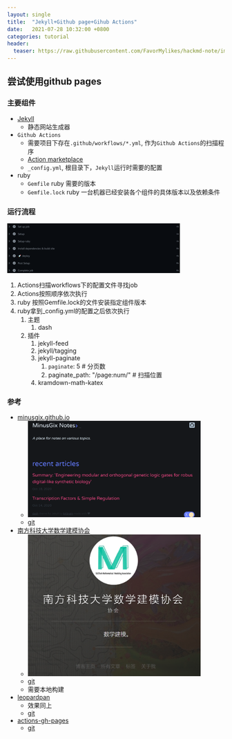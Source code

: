 ```yaml
---
layout: single
title:  "Jekyll+Github page+Gihub Actions"
date:   2021-07-28 10:32:00 +0800
categories: tutorial
header:
  teaser: https://raw.githubusercontent.com/FavorMylikes/hackmd-note/img/imge706435a04d4061079e6e726c22e50a.png
---
```


## 尝试使用github pages

### 主要组件

- [Jekyll](https://jekyllcn.com)
  - 静态网站生成器
- `Github Actions`
  - 需要项目下存在`.github/workflows/*.yml`, 作为`Github Actions`的扫描程序
  - [Action marketplace](https://github.com/marketplace)
  - `_config.yml`, 根目录下，`Jekyll`运行时需要的配置
- ruby
  - `Gemfile`  ruby 需要的版本
  - `Gemfile.lock` ruby 一台机器已经安装各个组件的具体版本以及依赖条件

### 运行流程

<img src="https://raw.githubusercontent.com/FavorMylikes/hackmd-note/img/img7458703.png" alt="7458703" width="400">

1. Actions扫描workflows下的配置文件寻找job
2. Actions按照顺序依次执行
3. ruby 按照Gemfile.lock的文件安装指定组件版本
4. ruby拿到_config.yml的配置之后依次执行
   1. 主题
      1. dash
   2. 插件
      1. jekyll-feed
      2. jekyll/tagging
      3. jekyll-paginate
         1. `paginate`: 5 # 分页数
         2. paginate_path: "/page:num/"  # 扫描位置
      4. kramdown-math-katex

### 参考

- [minusgix.github.io](minusgix.github.io)
  - <img src="https://raw.githubusercontent.com/FavorMylikes/hackmd-note/img/imge706435a04d4061079e6e726c22e50a.png" alt="e706435a04d4061079e6e726c22e50a" width="400px">
  - [git](https://github.com/MinusGix/minusgix.github.io)
- [南方科技大学数学建模协会](http://mma.iydon.top/)
  - <img src="https://raw.githubusercontent.com/FavorMylikes/hackmd-note/img/imgefa0c2da86f50e9c201928439427b2c.png" alt="efa0c2da86f50e9c201928439427b2c" width="400px">
  - [git](https://github.com/SUSTech-MMA/sustech-mma.github.io)
  - 需要本地构建
- [leopardpan](https://leopardpan.github.io)
  - 效果同上
  - [git](https://github.com/leopardpan/leopardpan.github.io)
- [actions-gh-pages](https://actions-gh-pages.peaceiris.com/)
  - [git](https://github.com/peaceiris/actions-gh-pages)

